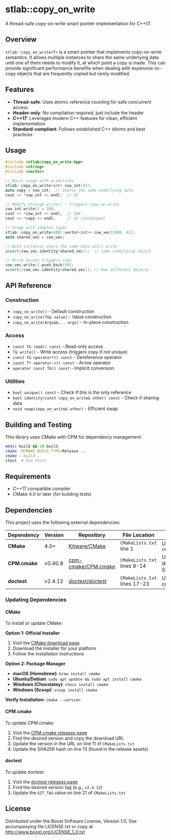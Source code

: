 # stlab::copy_on_write

A thread-safe copy-on-write smart pointer implementation for C++17.

## Overview

`stlab::copy_on_write<T>` is a smart pointer that implements copy-on-write semantics. It allows multiple instances to share the same underlying data until one of them needs to modify it, at which point a copy is made. This can provide significant performance benefits when dealing with expensive-to-copy objects that are frequently copied but rarely modified.

## Features

- **Thread-safe**: Uses atomic reference counting for safe concurrent access
- **Header-only**: No compilation required, just include the header
- **C++17**: Leverages modern C++ features for clean, efficient implementation
- **Standard-compliant**: Follows established C++ idioms and best practices

## Usage

```cpp
#include <stlab/copy_on_write.hpp>
#include <string>
#include <vector>

// Basic usage with primitives
stlab::copy_on_write<int> cow_int(42);
auto copy = cow_int;  // Shares the same underlying data
cout << *cow_int << endl;  // 42

// Modify through write() - triggers copy-on-write
cow_int.write() = 100;
cout << *cow_int << endl;  // 100
cout << *copy << endl;     // 42 (unchanged)

// Usage with complex types
stlab::copy_on_write<std::vector<int>> cow_vec(1000, 42);
auto shared_vec = cow_vec;

// Both instances share the same data until write
assert(cow_vec.identity(shared_vec));  // Same underlying object

// Write access triggers copy
cow_vec.write().push_back(99);
assert(!cow_vec.identity(shared_vec)); // Now different objects
```

## API Reference

### Construction
- `copy_on_write()` - Default construction
- `copy_on_write(T&& value)` - Value construction
- `copy_on_write(Args&&... args)` - In-place construction

### Access
- `const T& read() const` - Read-only access
- `T& write()` - Write access (triggers copy if not unique)
- `const T& operator*() const` - Dereference operator
- `const T* operator->() const` - Arrow operator
- `operator const T&() const` - Implicit conversion

### Utilities
- `bool unique() const` - Check if this is the only reference
- `bool identity(const copy_on_write& other) const` - Check if sharing data
- `void swap(copy_on_write& other)` - Efficient swap

## Building and Testing

This library uses CMake with CPM for dependency management:

```bash
mkdir build && cd build
cmake -DCMAKE_BUILD_TYPE=Release ..
cmake --build .
ctest  # Run tests
```

## Requirements

- C++17 compatible compiler
- CMake 4.0 or later (for building tests)

## Dependencies

This project uses the following external dependencies:

| Dependency | Version | Repository | File Location | Update Instructions |
|------------|---------|------------|---------------|-------------------|
| **CMake** | 4.0+ | [Kitware/CMake](https://github.com/Kitware/CMake) | `CMakeLists.txt` line 1 | Update `VERSION` in `cmake_minimum_required()` |
| **CPM.cmake** | v0.40.8 | [cpm-cmake/CPM.cmake](https://github.com/cpm-cmake/CPM.cmake) | `CMakeLists.txt` lines 9-14 | Update version in download URL and SHA256 hash |
| **doctest** | v2.4.12 | [doctest/doctest](https://github.com/doctest/doctest) | `CMakeLists.txt` lines 17-23 | Update `GIT_TAG` in `CPMAddPackage` call |

### Updating Dependencies

#### CMake
To install or update CMake:

**Option 1: Official Installer**
1. Visit the [CMake download page](https://cmake.org/download/)
2. Download the installer for your platform
3. Follow the installation instructions

**Option 2: Package Manager**
- **macOS (Homebrew)**: `brew install cmake`
- **Ubuntu/Debian**: `sudo apt update && sudo apt install cmake`
- **Windows (Chocolatey)**: `choco install cmake`
- **Windows (Scoop)**: `scoop install cmake`

**Verify Installation**: `cmake --version`

#### CPM.cmake
To update CPM.cmake:
1. Visit the [CPM.cmake releases page](https://github.com/cpm-cmake/CPM.cmake/releases)
2. Find the desired version and copy the download URL
3. Update the version in the URL on line 11 of `CMakeLists.txt`
4. Update the SHA256 hash on line 13 (found in the release assets)

#### doctest
To update doctest:
1. Visit the [doctest releases page](https://github.com/doctest/doctest/releases)
2. Find the desired version tag (e.g., `v2.4.12`)
3. Update the `GIT_TAG` value on line 21 of `CMakeLists.txt`

## License

Distributed under the Boost Software License, Version 1.0.
See accompanying file LICENSE.txt or copy at http://www.boost.org/LICENSE_1_0.txt 
